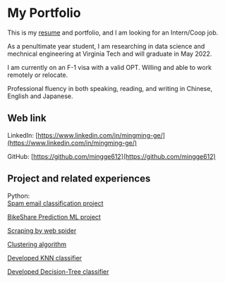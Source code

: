 
<!--
**mingge612/mingge612** is a ✨ _special_ ✨ repository because its `README.md` (this file) appears on your GitHub profile.

Here are some ideas to get you started:

- 🔭 I’m currently working on ...
- 🌱 I’m currently learning ...
- 👯 I’m looking to collaborate on ...
- 🤔 I’m looking for help with ...
- 💬 Ask me about ...
- 📫 How to reach me: ...
- 😄 Pronouns: ...
- ⚡ Fun fact: ...


R:    
[Loan Profiction project](https://github.com/ct627/Loan_Prediction)  
[data cleaning project](https://github.com/ct627/data_cleaning_project)  
[Farmers market data visualization and ML Project](https://github.com/ct627/R_farmers_market)    
SQL:    
[PostgreSQL learning note](https://github.com/ct627/PostgreSQL_note)

## Resume    

<img width="1044" alt="resume" src="https://user-images.githubusercontent.com/67095395/94325865-76e14800-ff55-11ea-941f-52244d220379.JPG">

-->


# My Portfolio  

This is my [resume](https://github.com/mingge612/mingge612/blob/main/Resume-Mingming%20Ge-data.pdf) and portfolio, and I am looking for an Intern/Coop job. 

As a penultimate year student, I am researching in data science and mechnical engineering at Virginia Tech and will graduate in May 2022. 

I am currently on an F-1 visa with a valid OPT. Willing and able to work remotely or relocate.    

Professional fluency in both speaking, reading, and writing in Chinese, English and Japanese.    

## Web link

LinkedIn: [https://www.linkedin.com/in/mingming-ge/](https://www.linkedin.com/in/mingming-ge/)  

GitHub: [https://github.com/mingge612](https://github.com/mingge612)   


## Project and related experiences 

Python:    
[Spam email classification project](https://github.com/mingge612/spam-classif)

[BikeShare Prediction ML project](https://github.com/mingge612/Kaggle_BikeShare)  

[Scraping by web spider](https://github.com/mingge612/Scraping-book-info)

[Clustering algorithm](https://github.com/mingge612/clustering-models)

[Developed KNN classifier](https://github.com/mingge612/KNN)  

[Developed Decision-Tree classifier](https://github.com/mingge612/Decision-Tree-classifier)  

